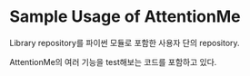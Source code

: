 # Sample Usage of AttentionMe
Library repository를 파이썬 모듈로 포함한 사용자 단의 repository.

AttentionMe의 여러 기능을 test해보는 코드를 포함하고 있다.
